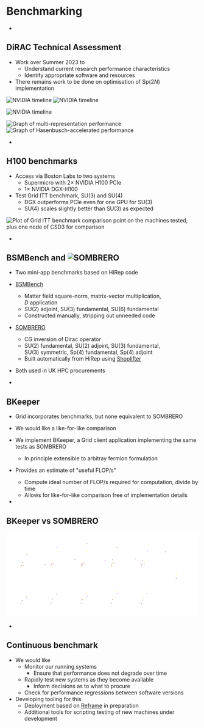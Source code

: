 # Benchmarking

-

## DiRAC Technical Assessment

<div id="left">

- Work over Summer 2023 to
  - Understand current research performance characteristics
  - Identify appropriate software and resources
- There remains work to be done on optimisation of Sp(2$N$) implementation

![NVIDIA timeline](./figs/su3_timeline.png) <!-- .element height="200px" --> ![NVIDIA timeline](./figs/sp4_timeline.png) <!-- .element height="200px" --> 

![NVIDIA timeline](./figs/sp4_timeline_long.png) <!-- .element style="margin-top: -20px;" -->


</div>

<div id="right">

![Graph of multi-representation performance](./figs/grid-hirep-mr.png)
![Graph of Hasenbusch-accelerated performance](./figs/grid-hirep-hb.png)

</div>

-

## H100 benchmarks

<div id="left">

- Access via Boston Labs to two systems
  - Supermicro with 2$\times$ NVIDIA H100 PCIe
  - 1$\times$ NVIDIA DGX-H100
- Test Grid ITT benchmark, SU(3) and SU(4)
  - DGX outperforms PCIe even for one GPU for SU(3)
  - SU(4) scales slightly better than SU(3) as expected

</div>

<div id="right">

![Plot of Grid ITT benchmark comparison point on the machines tested, plus one node of CSD3 for comparison](./figs/h100.png)

</div>

-

## BSMBench and ![SOMBRERO](./images/sombrero-logo.svg) <!-- .element width="500px" style="vertical-align: -69px; margin-left: 5px;" -->

- Two mini-app benchmarks based on HiRep code
- [BSMBench](https://gitlab.com/edbennett/BSMBench)
  - Matter field square-norm, matrix-vector multiplication, <br>$D$ application
  - SU(2) adjoint, SU(3) fundamental, SU(6) fundamental
  - Constructed manually, stripping out unneeded code
- [SOMBRERO](https://github.com/sa2c/SOMBRERO)
  - CG inversion of Dirac operator
  - SU(2) fundamental, SU(2) adjoint, SU(3) fundamental, <br>SU(3) symmetric, Sp(4) fundamental, Sp(4) adjoint
  - Built automatically from HiRep using [Shoplifter](https://github.com/sa2c/shoplifter)
- Both used in UK HPC procurements


-

## BKeeper

- Grid incorporates benchmarks,
  but none equivalent to SOMBRERO
- We would like a like-for-like comparison
- We implement BKeeper,
  a Grid client application implementing the same tests as SOMBRERO
  - In principle extensible to arbitray fermion formulation
- Provides an estimate of "useful FLOP/s"
  - Compute ideal number of FLOP/s required for computation,
    divide by time
  - Allows for like-for-like comparison free of implementation details

-

## BKeeper vs SOMBRERO

![Plot of BKeeper results](./images/bkeeper-test.svg) <!-- .element width="2000px" -->

-

## Continuous benchmark

- We would like
  - Monitor our running systems
    - Ensure that performance does not degrade over time
  - Rapidly test new systems as they become available
    - Inform decisions as to what to procure
  - Check for performance regressions between software versions
- Developing tooling for this
  - Deployment based on [Reframe](https://github.com/ukri-excalibur/excalibur-tests) in preparation
  - Additional tools for scripting testing of new machines under development
